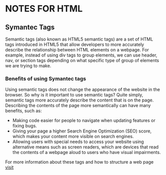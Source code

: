 # NOTES FOR HTML
## Symantec Tags
Semantic tags (also known as HTML5 semantic tags) are a set of HTML tags introduced in HTML5 that allow developers to more accurately describe the relationship between HTML elements on a webpage. For example, instead of using div tags to group elements, we can use header, nav, or section tags depending on what specific type of group of elements we are trying to make.
### Benefits of using Symantec tags
Using semantic tags does not change the appearance of the website in the browser. So why is it important to use semantic tags? Quite simply, semantic tags more accurately describe the content that is on the page. Describing the contents of the page more semantically can have many benefits, such as:  
- Making code easier for people to navigate when updating features or fixing bugs.
- Giving your page a higher Search Engine Optimization (SEO) score, which makes your content more visible on search engines.
- Allowing users with special needs to access your website using alternative means such as screen readers, which are devices that read the contents of a webpage 
  aloud to users who have visual impairments.  

For more information about these tags and how to structure a web page <a href="https://developer.mozilla.org/en-US/docs/Learn/HTML/Introduction_to_HTML/Document_and_website_structure" target="_blank">visit</a>

